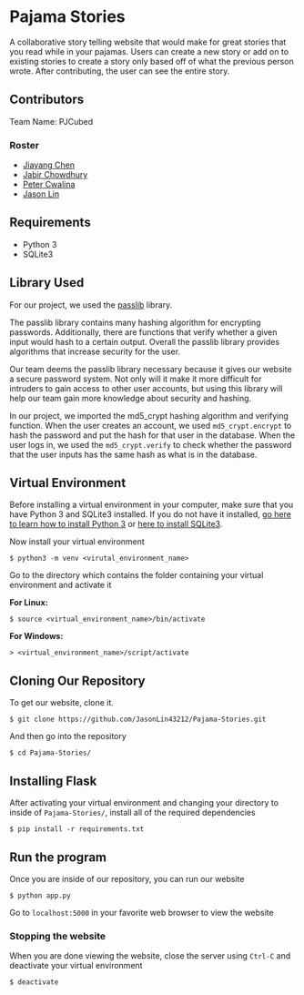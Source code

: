 # Pajama Stories
A collaborative story telling website that would make for great stories that you read while in your pajamas.
Users can create a new story or add on to existing stories to create a story only based off of what the previous person wrote. After contributing, the user can see the entire story.
## Contributors
Team Name: PJCubed
### Roster
* [Jiayang Chen](https://github.com/jiayang)
* [Jabir Chowdhury](https://github.com/JabirC)
* [Peter Cwalina](https://github.com/PeterCwalina)
* [Jason Lin](https://github.com/JasonLin43212)

## Requirements
* Python 3 <br>
* SQLite3

## Library Used
For our project, we used the [passlib](https://passlib.readthedocs.io/en/stable/) library.

The passlib library contains many hashing algorithm for encrypting passwords. Additionally,
there are functions that verify whether a given input would hash to a certain output.
Overall the passlib library provides algorithms that increase security for the user.

Our team deems the passlib library necessary because it gives our website
a secure password system. Not only will it make it more difficult for
intruders to gain access to other user accounts, but using this library will
help our team gain more knowledge about security and hashing.

In our project, we imported the md5_crypt hashing algorithm and verifying function.
When the user creates an account, we used `md5_crypt.encrypt` to hash the password
and put the hash for that user in the database. When the user logs in,
we used the `md5_crypt.verify` to check whether the password that the user inputs
has the same hash as what is in the database.

## Virtual Environment
Before installing a virtual environment in your computer, make sure that you have Python 3 and SQLite3 installed. If you do not have it installed, [go here to learn how to install Python 3](https://realpython.com/installing-python/) or [here to install SQLite3](https://www.sqlite.org/download.html).

Now install your virtual environment
```
$ python3 -m venv <virutal_environment_name>
```
Go to the directory which contains the folder containing your virtual environment and activate it

**For Linux:**
```
$ source <virtual_environment_name>/bin/activate
```
**For Windows:**
```
> <virtual_environment_name>/script/activate
```
## Cloning Our Repository
To get our website, clone it.
```
$ git clone https://github.com/JasonLin43212/Pajama-Stories.git
```
And then go into the repository
```
$ cd Pajama-Stories/
```
## Installing Flask
After activating your virtual environment and changing your directory to inside of
`Pajama-Stories/`, install all of the required dependencies
```
$ pip install -r requirements.txt
```
## Run the program
Once you are inside of our repository, you can run our website
```
$ python app.py
```
Go to `localhost:5000` in your favorite web browser to view the website

### Stopping the website
When you are done viewing the website, close the server using `Ctrl-C` and deactivate your virtual environment
```
$ deactivate
```
